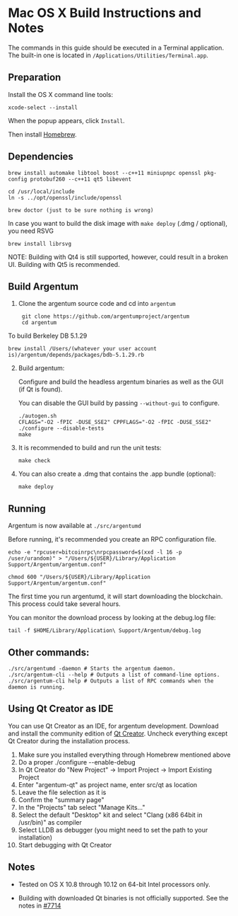 Mac OS X Build Instructions and Notes
====================================
The commands in this guide should be executed in a Terminal application.
The built-in one is located in `/Applications/Utilities/Terminal.app`.

Preparation
-----------
Install the OS X command line tools:

`xcode-select --install`

When the popup appears, click `Install`.

Then install [Homebrew](http://brew.sh).

Dependencies
----------------------

    brew install automake libtool boost --c++11 miniupnpc openssl pkg-config protobuf260 --c++11 qt5 libevent

    cd /usr/local/include 
    ln -s ../opt/openssl/include/openssl

    brew doctor (just to be sure nothing is wrong)

In case you want to build the disk image with `make deploy` (.dmg / optional), you need RSVG

    brew install librsvg

NOTE: Building with Qt4 is still supported, however, could result in a broken UI. Building with Qt5 is recommended.

Build Argentum
------------------------

1. Clone the argentum source code and cd into `argentum`

        git clone https://github.com/argentumproject/argentum
        cd argentum

To build Berkeley DB 5.1.29

    brew install /Users/(whatever your user account is)/argentum/depends/packages/bdb-5.1.29.rb

2.  Build argentum:

    Configure and build the headless argentum binaries as well as the GUI (if Qt is found).

    You can disable the GUI build by passing `--without-gui` to configure.

        ./autogen.sh
        CFLAGS="-O2 -fPIC -DUSE_SSE2" CPPFLAGS="-O2 -fPIC -DUSE_SSE2" ./configure --disable-tests
        make

3.  It is recommended to build and run the unit tests:

        make check

4.  You can also create a .dmg that contains the .app bundle (optional):

        make deploy

Running
-------

Argentum is now available at `./src/argentumd`

Before running, it's recommended you create an RPC configuration file.

    echo -e "rpcuser=bitcoinrpc\nrpcpassword=$(xxd -l 16 -p /user/urandom)" > "/Users/${USER}/Library/Application Support/Argentum/argentum.conf"

    chmod 600 "/Users/${USER}/Library/Application Support/Argentum/argentum.conf"

The first time you run argentumd, it will start downloading the blockchain. This process could take several hours.

You can monitor the download process by looking at the debug.log file:

    tail -f $HOME/Library/Application\ Support/Argentum/debug.log

Other commands:
-------

    ./src/argentumd -daemon # Starts the argentum daemon.
    ./src/argentum-cli --help # Outputs a list of command-line options.
    ./src/argentum-cli help # Outputs a list of RPC commands when the daemon is running.

Using Qt Creator as IDE
------------------------
You can use Qt Creator as an IDE, for argentum development.
Download and install the community edition of [Qt Creator](https://www.qt.io/download/).
Uncheck everything except Qt Creator during the installation process.

1. Make sure you installed everything through Homebrew mentioned above
2. Do a proper ./configure --enable-debug
3. In Qt Creator do "New Project" -> Import Project -> Import Existing Project
4. Enter "argentum-qt" as project name, enter src/qt as location
5. Leave the file selection as it is
6. Confirm the "summary page"
7. In the "Projects" tab select "Manage Kits..."
8. Select the default "Desktop" kit and select "Clang (x86 64bit in /usr/bin)" as compiler
9. Select LLDB as debugger (you might need to set the path to your installation)
10. Start debugging with Qt Creator

Notes
-----

* Tested on OS X 10.8 through 10.12 on 64-bit Intel processors only.

* Building with downloaded Qt binaries is not officially supported. See the notes in [#7714](https://github.com/bitcoin/bitcoin/issues/7714)
